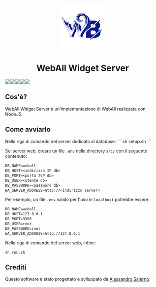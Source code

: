 <div align="center" style="margin-top: 30px;">
    <img src=".github/WA-Logo.png", width="150">
</div>

<p align="center">
    <h1 align="center">WebAll Widget Server</h1>
    <p align="center" style="display: flex;">
        <img src="https://img.shields.io/github/contributors/WebAll-Accessibility/WebAll-Widget-Server.svg?style=flat-square">
        <img src="https://img.shields.io/github/forks/WebAll-Accessibility/WebAll-Widget-Server.svg?style=flat-square">
        <img src="https://img.shields.io/github/stars/WebAll-Accessibility/WebAll-Widget-Server.svg?style=flat-square">
        <img src="https://img.shields.io/github/issues/WebAll-Accessibility/WebAll-Widget-Server.svg?style=flat-square">
        <img src="https://img.shields.io/github/license/WebAll-Accessibility/WebAll-Widget-Server.svg?style=flat-square">    </p>
</p>

<h2>Cos'è?</h2>
WebAll Widget Server è un'implementazione di WebAll realizzata con NodeJS.

<h2>Come avviarlo</h2>
Nella riga di comando del server dedicato al database:
```
sh setup.sh <utente db>
```

Sul server web, creare un file `.env` nella directory `src/` con il seguente contenuto:
```
DB_NAME=weball
DB_HOST=<indirizzo IP db>
DB_PORT=<porta TCP db>
DB_USER=<utente db>
DB_PASSWORD=<password db>
WA_SERVER_ADDRESS=http://<indirizzo server>
```

Per esempio, un file `.env` valido per l'uso in `localhost` potrebbe essere:
```
DB_NAME=weball
DB_HOST=127.0.0.1
DB_PORT=3306
DB_USER=root
DB_PASSWORD=root
WA_SERVER_ADDRESS=http://127.0.0.1
```

Nella riga di comando del server web, infine:
```
sh run.sh
```

<h2>Crediti</h2>
Questo software è stato progettato e sviluppato da <a href="https://github.com/Alessandro-Salerno">Alessandro Salerno</a>.
